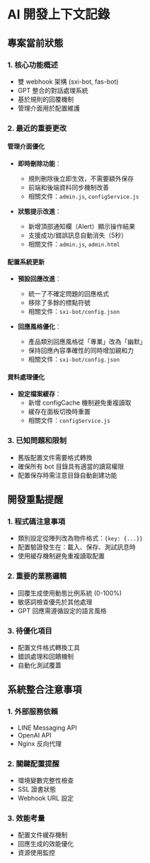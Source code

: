 # AI 開發上下文記錄

## 專案當前狀態
### 1. 核心功能概述
- 雙 webhook 架構 (sxi-bot, fas-bot)
- GPT 整合的對話處理系統
- 基於規則的回覆機制
- 管理介面用於配置維護

### 2. 最近的重要更改
#### 管理介面優化
- **即時刪除功能**：
  * 規則刪除後立即生效，不需要額外保存
  * 前端和後端資料同步機制改善
  * 相關文件：`admin.js`, `configService.js`

- **狀態提示改進**：
  * 新增頂部通知欄（Alert）顯示操作結果
  * 支援成功/錯誤訊息自動消失（5秒）
  * 相關文件：`admin.js`, `admin.html`

#### 配置系統更新
- **預設回應改進**：
  * 統一了不確定問題的回應格式
  * 移除了多餘的標點符號
  * 相關文件：`sxi-bot/config.json`

- **回應風格優化**：
  * 產品類別回應風格從「專業」改為「幽默」
  * 保持回應內容準確性的同時增加親和力
  * 相關文件：`sxi-bot/config.json`

#### 資料處理優化
- **設定檔案緩存**：
  * 新增 configCache 機制避免重複讀取
  * 緩存在面板切換時重置
  * 相關文件：`configService.js`

### 3. 已知問題和限制
- 舊版配置文件需要格式轉換
- 確保所有 bot 目錄具有適當的讀寫權限
- 配置保存時需注意目錄自動創建功能

## 開發重點提醒
### 1. 程式碼注意事項
- 類別設定從陣列改為物件格式：`{key: {...}}`
- 配置驗證發生在：載入、保存、測試訊息時
- 使用緩存機制避免重複讀取配置

### 2. 重要的業務邏輯
- 回覆生成使用動態比例系統 (0-100%)
- 敏感詞檢查優先於其他處理
- GPT 回應需遵循設定的語言風格

### 3. 待優化項目
- 配置文件格式轉換工具
- 錯誤處理和回饋機制
- 自動化測試覆蓋

## 系統整合注意事項
### 1. 外部服務依賴
- LINE Messaging API
- OpenAI API
- Nginx 反向代理

### 2. 關鍵配置提醒
- 環境變數完整性檢查
- SSL 證書狀態
- Webhook URL 設定

### 3. 效能考量
- 配置文件緩存機制
- 回應生成的效能優化
- 資源使用監控
